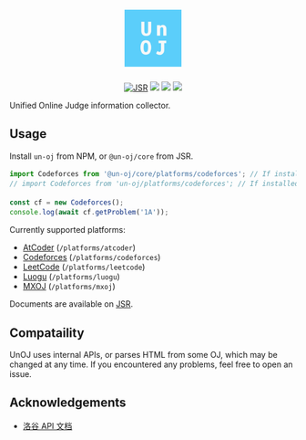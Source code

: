 <h1 align="center">
  <img src="./assets/logo.svg" alt="UnOJ" width="100" height="100">
</h1>

<p align="center">
  <a href="https://jsr.io/@un-oj/core"><img src="https://jsr.io/badges/@un-oj/core" alt="JSR"></a>
  <a href="https://npmjs.com/package/un-oj"><img src="https://img.shields.io/npm/v/un-oj?color=444&logo=npm&label="></a>
  <img src="https://img.shields.io/github/license/un-oj/core">
  <a href="https://github.com/un-oj/core"><img src="https://img.shields.io/github/stars/un-oj/core"></a>
</p>

Unified Online Judge information collector.

## Usage

Install `un-oj` from NPM, or `@un-oj/core` from JSR.

<!-- eslint-disable -->
```ts
import Codeforces from '@un-oj/core/platforms/codeforces'; // If installed from JSR
// import Codeforces from 'un-oj/platforms/codeforces'; // If installed from NPM

const cf = new Codeforces();
console.log(await cf.getProblem('1A'));
```
<!-- eslint-enable -->

Currently supported platforms:

- [AtCoder](https://jsr.io/@un-oj/core/doc/platforms/atcoder) (`/platforms/atcoder`)
- [Codeforces](https://jsr.io/@un-oj/core/doc/platforms/codeforces) (`/platforms/codeforces`)
- [LeetCode](https://jsr.io/@un-oj/core/doc/platforms/leetcode) (`/platforms/leetcode`)
- [Luogu](https://jsr.io/@un-oj/core/doc/platforms/luogu) (`/platforms/luogu`)
- [MXOJ](https://jsr.io/@un-oj/core/doc/platforms/mxoj) (`/platforms/mxoj`)

Documents are available on [JSR](https://jsr.io/@un-oj/core/doc).

## Compataility

UnOJ uses internal APIs, or parses HTML from some OJ, which may be changed at
any time. If you encountered any problems, feel free to open an issue.

## Acknowledgements

- [洛谷 API 文档](https://0f-0b.github.io/luogu-api-docs/)
